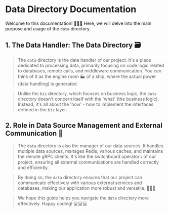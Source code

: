 # Data Directory Documentation

Welcome to this documentation! 🎉🎉🎉 Here, we will delve into the main purpose and usage of the `data` directory.

## 1. The Data Handler: The Data Directory 🗃️

> The `data` directory is the data handler of our project. It's a place dedicated to processing data, primarily focusing on code logic related to databases, remote calls, and middleware communication. You can think of it as the engine room 🏭 of a ship, where the actual power (data handling) is generated.

> Unlike the `biz` directory, which focuses on business logic, the `data` directory doesn't concern itself with the 'what' (the business logic). Instead, it's all about the 'how' - how to implement the interfaces defined in the `biz` layer.

## 2. Role in Data Source Management and External Communication 🎯

> The `data` directory is also the manager of our data sources. It handles multiple data sources, manages Redis, various caches, and maintains the remote gRPC clients. It's like the switchboard operator 📞 of our project, ensuring all external communications are handled correctly and efficiently.

> By doing so, the `data` directory ensures that our project can communicate effectively with various external services and databases, making our application more robust and versatile. 🚀🚀🚀

> We hope this guide helps you navigate the `data` directory more effectively. Happy coding! 💻💻💻